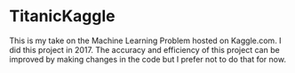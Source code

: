 # TitanicKaggle
This is my take on the Machine Learning Problem hosted on Kaggle.com. I did this project in 2017. The accuracy and efficiency of this project can be improved by making changes in the code but I prefer not to do that for now. 
